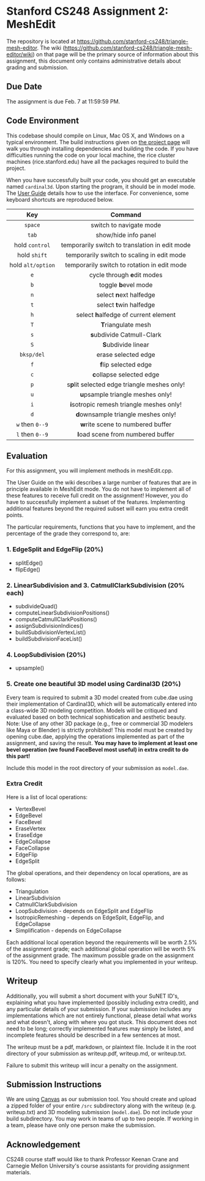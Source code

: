 # Stanford CS248 Assignment 2: MeshEdit
The repository is located at https://github.com/stanford-cs248/triangle-mesh-editor. The wiki (https://github.com/stanford-cs248/triangle-mesh-editor/wiki) on that page will be the primary source of information about this assignment, this document only contains administrative details about grading and submission.

## Due Date
The assignment is due Feb. 7 at 11:59:59 PM.

## Code Environment
This codebase should compile on Linux, Mac OS X, and Windows on a typical environment. The build instructions given on [the project page](https://github.com/stanford-cs248/triangle-mesh-editor/wiki/Build-Instructions) will walk you through installing dependencies and building the code. If you have difficulties running the code on your local machine, the rice cluster machines (rice.stanford.edu) have all the packages required to build the project.

When you have successfully built your code, you should get an executable named `cardinal3d`. Upon starting the program, it should be in model mode. The [User Guide](https://github.com/stanford-cs248/triangle-mesh-editor/wiki/User-Guide-(MeshEdit)) details how to use the interface. For convenience, some keyboard shortcuts are reproduced below.

| Key                   | Command                                            |
| :-------------------: | :--------------------------------------------:     |
| `space`               | switch to navigate mode                            |
| `tab`                 | show/hide info panel                               |
| hold `control`        | temporarily switch to translation in edit mode     |
| hold `shift`          | temporarily switch to scaling in edit mode         |
| hold `alt/option`     | temporarily switch to rotation in edit mode        |
| `e`                   | cycle through **e**dit modes                       |
| `b`                   | toggle **b**evel mode                              |
| `n`                   | select **n**ext halfedge                           |
| `t`                   | select **t**win halfedge                           |
| `h`                   | select **h**alfedge of current element             |
| `T`                   | **T**riangulate mesh                               |
| `s`                   | **s**ubdivide Catmull-Clark                        |
| `S`                   | **S**ubdivide linear                               |
| `bksp/del`            | erase selected edge                                |
| `f`                   | **f**lip selected edge                             |
| `c`                   | **c**ollapse selected edge                         |
| `p`                   | s**p**lit selected edge triangle meshes only!      |
| `u`                   | **u**psample triangle meshes only!                 |
| `i`                   | **i**sotropic remesh triangle meshes only!         |
| `d`                   | **d**ownsample triangle meshes only!               |
| `w` then `0--9`       | **w**rite scene to numbered buffer                 |
| `l` then `0--9`       | **l**oad scene from numbered buffer                |

## Evaluation
For this assignment, you will implement methods in meshEdit.cpp.

The User Guide on the wiki describes a large number of features that are in principle available in MeshEdit mode. You do not have to implement all of these features to receive full credit on the assignment! However, you do have to successfully implement a subset of the features. Implementing additional features beyond the required subset will earn you extra credit points.

The particular requirements, functions that you have to implement, and the percentage of the grade they correspond to, are:

### 1. EdgeSplit and EdgeFlip (20%)

 - splitEdge()
 - flipEdge()
 
### 2. LinearSubdivision and 3. CatmullClarkSubdivision (20% each)

 - subdivideQuad()
 - computeLinearSubdivisionPositions()
 - computeCatmullClarkPositions()
 - assignSubdivisionIndices()
 - buildSubdivisionVertexList()
 - buildSubdivisionFaceList()
 
### 4. LoopSubdivision (20%)

 - upsample()
 
### 5. Create one beautiful 3D model using Cardinal3D (20%)

Every team is required to submit a 3D model created from cube.dae using their implementation of Cardinal3D, which will be automatically entered into a class-wide 3D modeling competition. Models will be critiqued and evaluated based on both technical sophistication and aesthetic beauty. Note: Use of any other 3D package (e.g., free or commercial 3D modelers like Maya or Blender) is strictly prohibited! This model must be created by opening cube.dae, applying the operations implemented as part of the assignment, and saving the result.
**You may have to implement at least one bevel operation (we found FaceBevel most useful) in extra credit to do this part!**

Include this model in the root directory of your submission as `model.dae`.

### Extra Credit

Here is a list of local operations:

 - VertexBevel
 - EdgeBevel
 - FaceBevel
 - EraseVertex
 - EraseEdge
 - EdgeCollapse
 - FaceCollapse
 - EdgeFlip
 - EdgeSplit

The global operations, and their dependency on local operations, are as follows:

 - Triangulation
 - LinearSubdivision
 - CatmullClarkSubdivision
 - LoopSubdivision - depends on EdgeSplit and EdgeFlip
 - IsotropicRemeshing - depends on EdgeSplit, EdgeFlip, and EdgeCollapse
 - Simplification - depends on EdgeCollapse
 
Each additional local operation beyond the requirements will be worth 2.5% of the assignment grade; each additional global operation will be worth 5% of the assignment grade. The maximum possible grade on the assignment is 120%. You need to specify clearly what you implemented in your writeup.

## Writeup
Additionally, you will submit a short document with your SuNET ID's, explaining what you have implemented (possibly including extra credit), and any particular details of your submission. If your submission includes any implementations which are not entirely functional, please detail what works and what doesn't, along with where you got stuck. This document does not need to be long; correctly implemented features may simply be listed, and incomplete features should be described in a few sentences at most.

The writeup must be a pdf, markdown, or plaintext file. Include it in the root directory of your submission as writeup.pdf, writeup.md, or writeup.txt.

Failure to submit this writeup will incur a penalty on the assignment.

## Submission Instructions
We are using [Canvas](https://canvas.stanford.edu) as our submission tool. You should create and upload a zipped folder of your entire `/src` subdirectory along with the writeup (e.g. writeup.txt) and 3D modeling submission (`model.dae`). Do not include your build subdirectory. You may work in teams of up to two people. If working in a team, please have only one person make the submission.

## Acknowledgement

CS248 course staff would like to thank Professor Keenan Crane and Carnegie Mellon University's course assistants for providing assignment materials.
